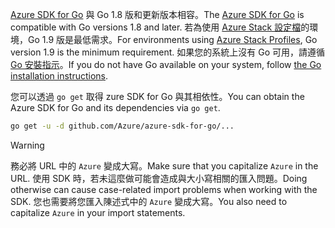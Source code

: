 <span data-ttu-id="9279b-101">[Azure SDK for Go](https://github.com/Azure/azure-sdk-for-go) 與 Go 1.8 版和更新版本相容。</span><span class="sxs-lookup"><span data-stu-id="9279b-101">The [Azure SDK for Go](https://github.com/Azure/azure-sdk-for-go) is compatible with Go versions 1.8 and later.</span></span> <span data-ttu-id="9279b-102">若為使用 [Azure Stack 設定檔](https://docs.microsoft.com/en-us/azure/azure-stack/azure-stack-version-profiles)的環境，Go 1.9 版是最低需求。</span><span class="sxs-lookup"><span data-stu-id="9279b-102">For environments using [Azure Stack Profiles](https://docs.microsoft.com/en-us/azure/azure-stack/azure-stack-version-profiles), Go version 1.9 is the minimum requirement.</span></span>
<span data-ttu-id="9279b-103">如果您的系統上沒有 Go 可用，請遵循 [Go 安裝指示](https://golang.org/doc/install)。</span><span class="sxs-lookup"><span data-stu-id="9279b-103">If you do not have Go available on your system, follow [the Go installation instructions](https://golang.org/doc/install).</span></span>

<span data-ttu-id="9279b-104">您可以透過 `go get` 取得 zure SDK for Go 與其相依性。</span><span class="sxs-lookup"><span data-stu-id="9279b-104">You can obtain the Azure SDK for Go and its dependencies via `go get`.</span></span>

```bash
go get -u -d github.com/Azure/azure-sdk-for-go/...
```

> [!WARNING]
> <span data-ttu-id="9279b-105">務必將 URL 中的 `Azure` 變成大寫。</span><span class="sxs-lookup"><span data-stu-id="9279b-105">Make sure that you capitalize `Azure` in the URL.</span></span> <span data-ttu-id="9279b-106">使用 SDK 時，若未這麼做可能會造成與大小寫相關的匯入問題。</span><span class="sxs-lookup"><span data-stu-id="9279b-106">Doing otherwise can cause case-related import problems when working with the SDK.</span></span> <span data-ttu-id="9279b-107">您也需要將您匯入陳述式中的 `Azure` 變成大寫。</span><span class="sxs-lookup"><span data-stu-id="9279b-107">You also need to capitalize `Azure` in your import statements.</span></span>

